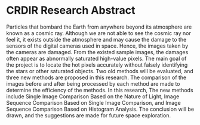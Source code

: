 # CRDIR Research Abstract
Particles that bombard the Earth from anywhere beyond its atmosphere are known as a cosmic ray. Although we are not able to see the cosmic ray nor feel it, it exists outside the atmosphere and may cause the damage to the sensors of the digital cameras used in space. Hence, the images taken by the cameras are damaged. From the existed sample images, the damages often appear as abnormally saturated high-value pixels. The main goal of the project is to locate the hot pixels accurately without falsely identifying the stars or other saturated objects. Two old methods will be evaluated, and three new methods are proposed in this research. The comparison of the images before and after being processed by each method are made to determine the efficiency of the methods. In this research, The new methods include Single Image Comparison Based on the Nature of Light, Image Sequence Comparison Based on Single Image Comparison, and Image Sequence Comparison Based on Histogram Analysis. The conclusion will be drawn, and the suggestions are made for future space exploration.
